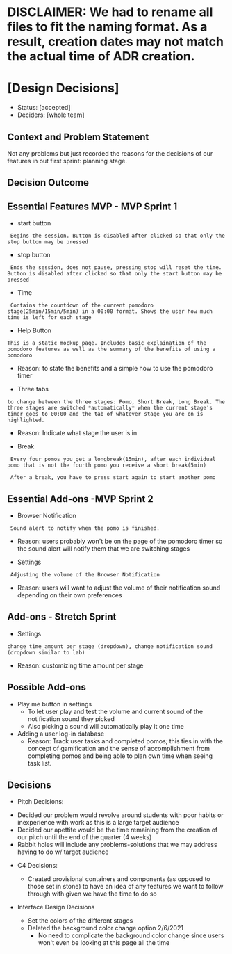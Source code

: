   # DISCLAIMER: We had to rename all files to fit the naming format. As a result, creation dates may not match the actual time of ADR creation.
# [Design Decisions]

* Status: [accepted]
* Deciders: [whole team] 

## Context and Problem Statement
Not any problems but just recorded the reasons for the decisions of our features in out first sprint: planning stage.


## Decision Outcome

## Essential Features MVP - MVP Sprint 1
* start button 
  
 ``` Begins the session. Button is disabled after clicked so that only the stop button may be pressed``` 

* stop button

 ``` Ends the session, does not pause, pressing stop will reset the time. Button is disabled after clicked so that only the start button may be pressed```

* Time
 
 ``` Contains the countdown of the current pomodoro stage(25min/15min/5min) in a 00:00 format. Shows the user how much time is left for each stage```

* Help Button
  
 ``` This is a static mockup page. Includes basic explaination of the pomodoro features as well as the summary of the benefits of using a pomodoro ```

 - Reason: to state the benefits and a simple how to use the pomodoro timer

* Three tabs

 ``` to change between the three stages: Pomo, Short Break, Long Break. The three stages are switched *automatically* when the current stage's timer goes to 00:00 and the tab of whatever stage you are on is highlighted. ```
 
 - Reason: Indicate what stage the user is in
  * Break
 
 ``` Every four pomos you get a longbreak(15min), after each individual pomo that is not the fourth pomo you receive a short break(5min)```
 
 ``` After a break, you have to press start again to start another pomo```
 
 ## Essential Add-ons -MVP Sprint 2
 * Browser Notification
 
 ``` Sound alert to notify when the pomo is finished.```
 
 - Reason: users probably won't be on the page of the pomodoro timer so the sound alert will notify them that we are switching stages
 
 * Settings
 
 ``` Adjusting the volume of the Browser Notification```
 
  - Reason: users will want to adjust the volume of their notification sound depending on their own preferences
 
## Add-ons - Stretch Sprint
 * Settings
 
  ```change time amount per stage (dropdown), change notification sound (dropdown similar to lab)```
 
  - Reason: customizing time amount per stage 
  
## Possible Add-ons
  * Play me button in settings
    - To let user play and test the volume and current sound of the notification sound they picked
    - Also picking a sound will automatically play it one time 
  * Adding a user log-in database
    - Reason: Track user tasks and completed pomos; this ties in with the concept of gamification and the sense of accomplishment from completing pomos and being able to plan own time when seeing task list.
    
 
 ## Decisions
 * Pitch Decisions:
  - Decided our problem would revolve around students with poor habits or inexperience with work as this is a large target audience
  - Decided our apettite would be the time remaining from the creation of our pitch until the end of the quarter (4 weeks)
  - Rabbit holes will include any problems-solutions that we may address having to do w/ target audience

* C4 Decisions:
  - Created provisional containers and components (as opposed to those set in stone) to have an idea of any features we want to follow through with given we have the time to do so 
  
* Interface Design Decisions
   - Set the colors of the different stages
   - Deleted the background color change option 2/6/2021
     - No need to complicate the background color change since users won't even be looking at this page all the time
   
